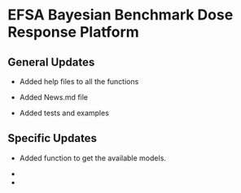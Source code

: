 # EFSA Bayesian Benchmark Dose Response Platform

## General Updates

* Added help files to all the functions 

* Added News.md file

* Added tests and examples


## Specific Updates

* Added function to get the available models. 

*

*

